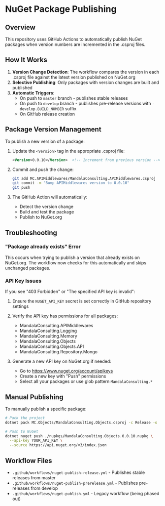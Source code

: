 # NuGet Package Publishing

## Overview

This repository uses GitHub Actions to automatically publish NuGet packages when version numbers are incremented in the .csproj files.

## How It Works

1. **Version Change Detection**: The workflow compares the version in each .csproj file against the latest version published on NuGet.org
2. **Selective Publishing**: Only packages with version changes are built and published
3. **Automatic Triggers**:
   - On push to `master` branch - publishes stable releases
   - On push to `develop` branch - publishes pre-release versions with `-develop.BUILD_NUMBER` suffix
   - On GitHub release creation

## Package Version Management

To publish a new version of a package:

1. Update the `<Version>` tag in the appropriate .csproj file:
   ```xml
   <Version>0.0.10</Version>  <!-- Increment from previous version -->
   ```

2. Commit and push the change:
   ```bash
   git add MC.APIMiddlewares/MandalaConsulting.APIMiddlewares.csproj
   git commit -m "Bump APIMiddlewares version to 0.0.10"
   git push
   ```

3. The GitHub Action will automatically:
   - Detect the version change
   - Build and test the package
   - Publish to NuGet.org

## Troubleshooting

### "Package already exists" Error
This occurs when trying to publish a version that already exists on NuGet.org. The workflow now checks for this automatically and skips unchanged packages.

### API Key Issues
If you see "403 Forbidden" or "The specified API key is invalid":

1. Ensure the `NUGET_API_KEY` secret is set correctly in GitHub repository settings
2. Verify the API key has permissions for all packages:
   - MandalaConsulting.APIMiddlewares
   - MandalaConsulting.Logging
   - MandalaConsulting.Memory
   - MandalaConsulting.Objects
   - MandalaConsulting.Objects.API
   - MandalaConsulting.Repository.Mongo

3. Generate a new API key on NuGet.org if needed:
   - Go to https://www.nuget.org/account/apikeys
   - Create a new key with "Push" permissions
   - Select all your packages or use glob pattern `MandalaConsulting.*`

## Manual Publishing

To manually publish a specific package:

```bash
# Pack the project
dotnet pack MC.Objects/MandalaConsulting.Objects.csproj -c Release -o ./nupkgs

# Push to NuGet
dotnet nuget push ./nupkgs/MandalaConsulting.Objects.0.0.10.nupkg \
  --api-key YOUR_API_KEY \
  --source https://api.nuget.org/v3/index.json
```

## Workflow Files

- `.github/workflows/nuget-publish-release.yml` - Publishes stable releases from master
- `.github/workflows/nuget-publish-prerelease.yml` - Publishes pre-releases from develop
- `.github/workflows/nuget-publish.yml` - Legacy workflow (being phased out)